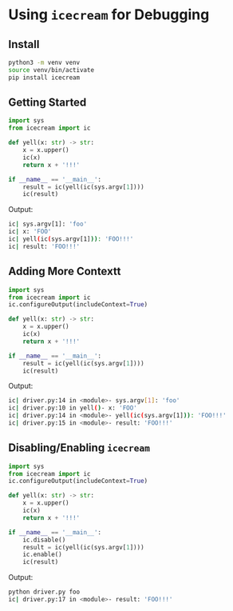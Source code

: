 # Using `icecream` for Debugging

## Install

```bash
python3 -m venv venv
source venv/bin/activate
pip install icecream
```

## Getting Started

```python
import sys
from icecream import ic

def yell(x: str) -> str:
    x = x.upper()
    ic(x)
    return x + '!!!'

if __name__ == '__main__':
    result = ic(yell(ic(sys.argv[1])))
    ic(result)
```

Output:

```bash
ic| sys.argv[1]: 'foo'
ic| x: 'FOO'
ic| yell(ic(sys.argv[1])): 'FOO!!!'
ic| result: 'FOO!!!'
```

## Adding More Contextt

```python
import sys
from icecream import ic
ic.configureOutput(includeContext=True)

def yell(x: str) -> str:
    x = x.upper()
    ic(x)
    return x + '!!!'

if __name__ == '__main__':
    result = ic(yell(ic(sys.argv[1])))
    ic(result)
```

Output:

```bash
ic| driver.py:14 in <module>- sys.argv[1]: 'foo'
ic| driver.py:10 in yell()- x: 'FOO'
ic| driver.py:14 in <module>- yell(ic(sys.argv[1])): 'FOO!!!'
ic| driver.py:15 in <module>- result: 'FOO!!!'
```

## Disabling/Enabling `icecream`

```python
import sys
from icecream import ic
ic.configureOutput(includeContext=True)

def yell(x: str) -> str:
    x = x.upper()
    ic(x)
    return x + '!!!'

if __name__ == '__main__':
    ic.disable()
    result = ic(yell(ic(sys.argv[1])))
    ic.enable()
    ic(result)
```

Output:

```bash
python driver.py foo
ic| driver.py:17 in <module>- result: 'FOO!!!'
```